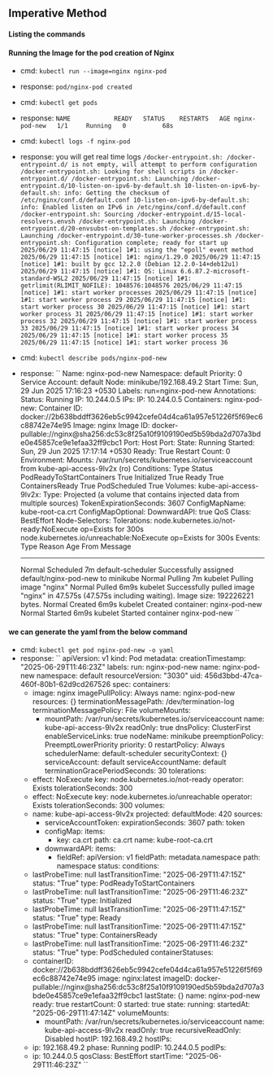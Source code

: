 ## Imperative Method

#### Listing the commands

#### Running the Image for the pod creation of Nginx
- cmd: `kubectl run --image=nginx nginx-pod`
- response: `pod/nginx-pod created`
- cmd: `kubectl get pods`
- response: 
``
NAME            READY   STATUS    RESTARTS   AGE
nginx-pod-new   1/1     Running   0          68s
``
- cmd: `kubectl logs -f nginx-pod`
- response: you will get real time logs
``
/docker-entrypoint.sh: /docker-entrypoint.d/ is not empty, will attempt to perform configuration
/docker-entrypoint.sh: Looking for shell scripts in /docker-entrypoint.d/
/docker-entrypoint.sh: Launching /docker-entrypoint.d/10-listen-on-ipv6-by-default.sh
10-listen-on-ipv6-by-default.sh: info: Getting the checksum of /etc/nginx/conf.d/default.conf
10-listen-on-ipv6-by-default.sh: info: Enabled listen on IPv6 in /etc/nginx/conf.d/default.conf
/docker-entrypoint.sh: Sourcing /docker-entrypoint.d/15-local-resolvers.envsh
/docker-entrypoint.sh: Launching /docker-entrypoint.d/20-envsubst-on-templates.sh
/docker-entrypoint.sh: Launching /docker-entrypoint.d/30-tune-worker-processes.sh
/docker-entrypoint.sh: Configuration complete; ready for start up
2025/06/29 11:47:15 [notice] 1#1: using the "epoll" event method
2025/06/29 11:47:15 [notice] 1#1: nginx/1.29.0
2025/06/29 11:47:15 [notice] 1#1: built by gcc 12.2.0 (Debian 12.2.0-14+deb12u1) 
2025/06/29 11:47:15 [notice] 1#1: OS: Linux 6.6.87.2-microsoft-standard-WSL2
2025/06/29 11:47:15 [notice] 1#1: getrlimit(RLIMIT_NOFILE): 1048576:1048576
2025/06/29 11:47:15 [notice] 1#1: start worker processes
2025/06/29 11:47:15 [notice] 1#1: start worker process 29
2025/06/29 11:47:15 [notice] 1#1: start worker process 30
2025/06/29 11:47:15 [notice] 1#1: start worker process 31
2025/06/29 11:47:15 [notice] 1#1: start worker process 32
2025/06/29 11:47:15 [notice] 1#1: start worker process 33
2025/06/29 11:47:15 [notice] 1#1: start worker process 34
2025/06/29 11:47:15 [notice] 1#1: start worker process 35
2025/06/29 11:47:15 [notice] 1#1: start worker process 36
``

- cmd: `kubectl describe pods/nginx-pod-new`
- response: 
``
Name:             nginx-pod-new
Namespace:        default
Priority:         0
Service Account:  default
Node:             minikube/192.168.49.2
Start Time:       Sun, 29 Jun 2025 17:16:23 +0530
Labels:           run=nginx-pod-new
Annotations:      <none>
Status:           Running
IP:               10.244.0.5
IPs:
  IP:  10.244.0.5
Containers:
  nginx-pod-new:
    Container ID:   docker://2b638bddff3626eb5c9942cefe04d4ca61a957e51226f5f69ec6c88742e74e95
    Image:          nginx
    Image ID:       docker-pullable://nginx@sha256:dc53c8f25a10f9109190ed5b59bda2d707a3bde0e45857ce9e1efaa32ff9cbc1
    Port:           <none>
    Host Port:      <none>
    State:          Running
      Started:      Sun, 29 Jun 2025 17:17:14 +0530
    Ready:          True
    Restart Count:  0
    Environment:    <none>
    Mounts:
      /var/run/secrets/kubernetes.io/serviceaccount from kube-api-access-9lv2x (ro)
Conditions:
  Type                        Status
  PodReadyToStartContainers   True
  Initialized                 True
  Ready                       True
  ContainersReady             True
  PodScheduled                True
Volumes:
  kube-api-access-9lv2x:
    Type:                    Projected (a volume that contains injected data from multiple sources)
    TokenExpirationSeconds:  3607
    ConfigMapName:           kube-root-ca.crt
    ConfigMapOptional:       <nil>
    DownwardAPI:             true
QoS Class:                   BestEffort
Node-Selectors:              <none>
Tolerations:                 node.kubernetes.io/not-ready:NoExecute op=Exists for 300s
                             node.kubernetes.io/unreachable:NoExecute op=Exists for 300s
Events:
  Type    Reason     Age   From               Message
  ----    ------     ----  ----               -------
  Normal  Scheduled  7m    default-scheduler  Successfully assigned default/nginx-pod-new to minikube
  Normal  Pulling    7m    kubelet            Pulling image "nginx"
  Normal  Pulled     6m9s  kubelet            Successfully pulled image "nginx" in 47.575s (47.575s including waiting). Image size: 192226221 bytes.
  Normal  Created    6m9s  kubelet            Created container: nginx-pod-new
  Normal  Started    6m9s  kubelet            Started container nginx-pod-new
``
#### we can generate the yaml from the below command
- cmd: `kubectl get pod nginx-pod-new -o yaml`
- response:
``
apiVersion: v1
kind: Pod
metadata:
  creationTimestamp: "2025-06-29T11:46:23Z"
  labels:
    run: nginx-pod-new
  name: nginx-pod-new
  namespace: default
  resourceVersion: "3030"
  uid: 456d3bbd-47ca-460f-80b1-62d9cd267526
spec:
  containers:
  - image: nginx
    imagePullPolicy: Always
    name: nginx-pod-new
    resources: {}
    terminationMessagePath: /dev/termination-log
    terminationMessagePolicy: File
    volumeMounts:
    - mountPath: /var/run/secrets/kubernetes.io/serviceaccount
      name: kube-api-access-9lv2x
      readOnly: true
  dnsPolicy: ClusterFirst
  enableServiceLinks: true
  nodeName: minikube
  preemptionPolicy: PreemptLowerPriority
  priority: 0
  restartPolicy: Always
  schedulerName: default-scheduler
  securityContext: {}
  serviceAccount: default
  serviceAccountName: default
  terminationGracePeriodSeconds: 30
  tolerations:
  - effect: NoExecute
    key: node.kubernetes.io/not-ready
    operator: Exists
    tolerationSeconds: 300
  - effect: NoExecute
    key: node.kubernetes.io/unreachable
    operator: Exists
    tolerationSeconds: 300
  volumes:
  - name: kube-api-access-9lv2x
    projected:
      defaultMode: 420
      sources:
      - serviceAccountToken:
          expirationSeconds: 3607
          path: token
      - configMap:
          items:
          - key: ca.crt
            path: ca.crt
          name: kube-root-ca.crt
      - downwardAPI:
          items:
          - fieldRef:
              apiVersion: v1
              fieldPath: metadata.namespace
            path: namespace
status:
  conditions:
  - lastProbeTime: null
    lastTransitionTime: "2025-06-29T11:47:15Z"
    status: "True"
    type: PodReadyToStartContainers
  - lastProbeTime: null
    lastTransitionTime: "2025-06-29T11:46:23Z"
    status: "True"
    type: Initialized
  - lastProbeTime: null
    lastTransitionTime: "2025-06-29T11:47:15Z"
    status: "True"
    type: Ready
  - lastProbeTime: null
    lastTransitionTime: "2025-06-29T11:47:15Z"
    status: "True"
    type: ContainersReady
  - lastProbeTime: null
    lastTransitionTime: "2025-06-29T11:46:23Z"
    status: "True"
    type: PodScheduled
  containerStatuses:
  - containerID: docker://2b638bddff3626eb5c9942cefe04d4ca61a957e51226f5f69ec6c88742e74e95
    image: nginx:latest
    imageID: docker-pullable://nginx@sha256:dc53c8f25a10f9109190ed5b59bda2d707a3bde0e45857ce9e1efaa32ff9cbc1
    lastState: {}
    name: nginx-pod-new
    ready: true
    restartCount: 0
    started: true
    state:
      running:
        startedAt: "2025-06-29T11:47:14Z"
    volumeMounts:
    - mountPath: /var/run/secrets/kubernetes.io/serviceaccount
      name: kube-api-access-9lv2x
      readOnly: true
      recursiveReadOnly: Disabled
  hostIP: 192.168.49.2
  hostIPs:
  - ip: 192.168.49.2
  phase: Running
  podIP: 10.244.0.5
  podIPs:
  - ip: 10.244.0.5
  qosClass: BestEffort
  startTime: "2025-06-29T11:46:23Z"
``